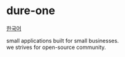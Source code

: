 # dure-one
<a href="./README.ko.md" name="한국어" class="hide">한국어</a>

small applications built for small businesses.<br/>
we strives for open-source community.<br/>

